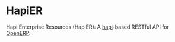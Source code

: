 HapiER
======
Hapi Enterprise Resources (HapiER): A [hapi](hapijs.com)-based RESTful API for [OpenERP](openerp.com).